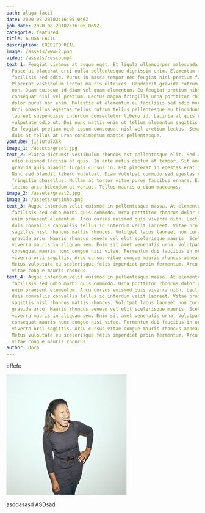 ```yaml
---
path: aluga-facil
date: 2020-08-20T02:16:05.046Z
job date: 2020-08-20T02:16:05.069Z
categorie: featured
title: ALUGA FÁCIL
description: CRÉDITO REAL
image: /assets/www-2.png
video: /assets/cesco.mp4
text_1: Feugiat vivamus at augue eget. Et ligula ullamcorper malesuada proin.
  Fusce ut placerat orci nulla pellentesque dignissim enim. Elementum eu
  facilisis sed odio. Purus in massa tempor nec feugiat nisl pretium fusce id.
  Placerat vestibulum lectus mauris ultrices. Hendrerit gravida rutrum quisque
  non. Quam quisque id diam vel quam elementum. Eu feugiat pretium nibh ipsum
  consequat nisl vel pretium. Lectus magna fringilla urna porttitor rhoncus
  dolor purus non enim. Molestie at elementum eu facilisis sed odio morbi quis.
  Orci phasellus egestas tellus rutrum tellus pellentesque eu tincidunt. Neque
  laoreet suspendisse interdum consectetur libero id. Lacinia at quis risus sed
  vulputate odio ut. Dui nunc mattis enim ut tellus elementum sagittis vitae et.
  Eu feugiat pretium nibh ipsum consequat nisl vel pretium lectus. Semper eget
  duis at tellus at urna condimentum mattis pellentesque.
youtube: j1j1uYuTXSk
image_1: /assets/great.jpg
text_2: Platea dictumst vestibulum rhoncus est pellentesque elit. Sed arcu non
  odio euismod lacinia at quis. In ante metus dictum at tempor. Sit amet purus
  gravida quis blandit turpis cursus in. Est placerat in egestas erat imperdiet.
  Nunc sed blandit libero volutpat. Diam volutpat commodo sed egestas egestas
  fringilla phasellus. Nullam ac tortor vitae purus faucibus ornare. Eu augue ut
  lectus arcu bibendum at varius. Tellus mauris a diam maecenas.
image_2: /assets/great2.jpg
image_3: /assets/ursinho.png
text_3: Augue interdum velit euismod in pellentesque massa. At elementum eu
  facilisis sed odio morbi quis commodo. Urna porttitor rhoncus dolor purus non
  enim praesent elementum. Arcu cursus euismod quis viverra nibh. Lectus urna
  duis convallis convallis tellus id interdum velit laoreet. Vitae proin
  sagittis nisl rhoncus mattis rhoncus. Volutpat lacus laoreet non curabitur
  gravida arcu. Mauris rhoncus aenean vel elit scelerisque mauris. Scelerisque
  viverra mauris in aliquam sem. Enim sit amet venenatis urna. Volutpat
  consequat mauris nunc congue nisi vitae. Fermentum dui faucibus in ornare quam
  viverra orci sagittis. Arcu cursus vitae congue mauris rhoncus aenean vel.
  Metus vulputate eu scelerisque felis imperdiet proin fermentum. Arcu cursus
  vitae congue mauris rhoncus.
text_4: Augue interdum velit euismod in pellentesque massa. At elementum eu
  facilisis sed odio morbi quis commodo. Urna porttitor rhoncus dolor purus non
  enim praesent elementum. Arcu cursus euismod quis viverra nibh. Lectus urna
  duis convallis convallis tellus id interdum velit laoreet. Vitae proin
  sagittis nisl rhoncus mattis rhoncus. Volutpat lacus laoreet non curabitur
  gravida arcu. Mauris rhoncus aenean vel elit scelerisque mauris. Scelerisque
  viverra mauris in aliquam sem. Enim sit amet venenatis urna. Volutpat
  consequat mauris nunc congue nisi vitae. Fermentum dui faucibus in ornare quam
  viverra orci sagittis. Arcu cursus vitae congue mauris rhoncus aenean vel.
  Metus vulputate eu scelerisque felis imperdiet proin fermentum. Arcu cursus
  vitae congue mauris rhoncus.
author: Dora
---
```

effefe

![cesco](/assets/10-maria-dornelles.jpg "cescp")

asddasasd
ASDsad
